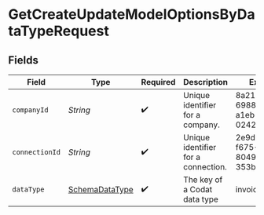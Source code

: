 # GetCreateUpdateModelOptionsByDataTypeRequest


## Fields

| Field                                                   | Type                                                    | Required                                                | Description                                             | Example                                                 |
| ------------------------------------------------------- | ------------------------------------------------------- | ------------------------------------------------------- | ------------------------------------------------------- | ------------------------------------------------------- |
| `companyId`                                             | *String*                                                | :heavy_check_mark:                                      | Unique identifier for a company.                        | 8a210b68-6988-11ed-a1eb-0242ac120002                    |
| `connectionId`                                          | *String*                                                | :heavy_check_mark:                                      | Unique identifier for a connection.                     | 2e9d2c44-f675-40ba-8049-353bfcb5e171                    |
| `dataType`                                              | [SchemaDataType](../../models/shared/SchemaDataType.md) | :heavy_check_mark:                                      | The key of a Codat data type                            | invoices                                                |